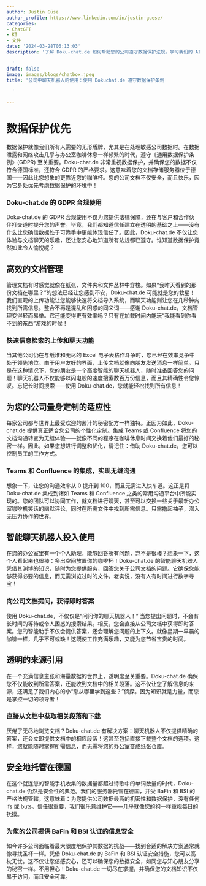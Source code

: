 ```yaml
---
author: Justin Güse
author_profile: https://www.linkedin.com/in/justin-guese/
categories:
- ChatGPT
- KI
- 文件
date: '2024-03-28T06:13:03'
description: '了解 Doku-chat.de 如何帮助您的公司遵守数据保护法规。学习我们的 AI 聊天机器人如何安全地处理文档！

  '
draft: false
image: images/blogs/chatbox.jpeg
title: '公司中聊天机器人的使用：使用 Dokuchat.de 遵守数据保护条例

  '

---
```

# 数据保护优先

数据保护就像我们所有人需要的无形盾牌，尤其是在处理敏感公司数据时。在数据泄露和网络攻击几乎与办公室咖啡休息一样频繁的时代，遵守《通用数据保护条例》(GDPR) 至关重要。Doku-chat.de 非常重视数据保护，并确保您的数据不仅符合德国标准，还符合 GDPR 的严格要求。这意味着您的文档存储服务器位于德国——因此比您想象的更靠近您的咖啡杯。您的公司文档不仅安全，而且快乐，因为它身处优先考虑数据保护的环境中！

### Doku-chat.de 的 GDPR 合规使用

Doku-chat.de 的 GDPR 合规使用不仅为您提供法律保障，还在与客户和合作伙伴打交道时提升您的声誉。毕竟，我们都知道信任建立在透明的基础之上——没有什么比您确信数据处于可靠手中更能体现信任了。因此，Doku-chat.de 不仅让您体验与文档聊天的乐趣，还让您安心地知道所有法规都已遵守。谁知道数据保护竟然如此令人愉悦呢？

## 高效的文档管理

管理文档有时感觉就像在纸张、文件夹和文件丛林中穿梭。如果“我昨天看到的那份文档在哪里？”的想法已经让您感到不安，Doku-chat.de 可能就是您的救星！我们直观的上传功能让您能够快速将文档导入系统，而聊天功能则让您在几秒钟内找到所需信息。整合不再是混乱和困惑的同义词——感谢 Doku-chat.de，文档管理变得轻而易举。它还能变得更有效率吗？只有在加载时间内能玩“我能看到你看不到的东西”游戏的时候！

### 快速信息检索的上传和聊天功能

当其他公司仍在与纸堆和无尽的 Excel 电子表格作斗争时，您已经在效率竞争中处于领先地位。由于用户友好的界面，上传文档就像向朋友发送消息一样简单。只是在这种情况下，您的朋友是一个高度智能的聊天机器人，随时准备回答您的问题！聊天机器人不仅能够以闪电般的速度搜索数百万份信息，而且其精确性令您惊叹。忘记长时间搜索——使用 Doku-chat.de，您就能轻松找到所有信息！

## 为您的公司量身定制的适应性

每家公司都与世界上最受欢迎的酱汁的秘密配方一样独特。正因为如此，Doku-chat.de 提供真正适合您公司的个性化定制。集成 Teams 或 Confluence 将您的文档沟通转变为无缝体验——就像不同的程序在咖啡休息时间交换着他们最好的秘密一样。因此，如果您想进行调整和优化，请记住：借助 Doku-chat.de，您可以控制员工的工作方式。

### Teams 和 Confluence 的集成，实现无缝沟通

想象一下，让您的沟通效率从 0 提升到 100，而且无需进入快车道。这正是将 Doku-chat.de 集成到诸如 Teams 和 Confluence 之类的常用沟通平台中所能实现的。您的团队可以协同工作，就文档进行聊天，甚至可以交换一些关于最新办公室咖啡机笑话的幽默评论，同时在所需文件中找到所需信息。只需撸起袖子，潜入无压力协作的世界。

## 智能聊天机器人投入使用

在您的办公室里有一个个人助理，能够回答所有问题，岂不是很棒？想象一下，这个人看起来也很棒：多出空间放置你的咖啡杯！Doku-chat.de 的智能聊天机器人凭借其渊博的知识，随时为您提供服务，回答您关于公司文档的问题。它确保您能够获得必要的信息，而无需浏览过时的文件。老实说，没有人有时间进行数字寻宝！

### 向公司文档提问，获得即时答案

使用 Doku-chat.de，不仅仅是“问问你的聊天机器人！” 当您提出问题时，不会有长时间的等待或令人困惑的搜索结果。相反，您会直接从公司文档中获得即时答案。您的智能助手不仅会提供答案，还会理解您问题的上下文。就像星期一早晨的咖啡一样，几乎不可或缺！这既使工作充满乐趣，又能为您节省宝贵的时间。

## 透明的来源引用

在一个充满信息主张和海量数据的世界上，透明度至关重要。Doku-chat.de 确保您不仅能收到所需答案，还能收到文档中的相关段落。这不仅让您了解信息的来源，还满足了我们内心的小“您从哪里学到这些？”侦探。因为知识就是力量，而您是掌控一切的领导者！

### 直接从文档中获取相关段落和下载

厌倦了无尽地浏览文档？Doku-chat.de 有解决方案：聊天机器人不仅提供精确的答案，还会立即提供文档中的相应段落！这甚至包括直接下载整个文档的选项。这样，您就能随时掌握所需信息，而无需将您的办公室变成纸张仓库。

## 安全地托管在德国

在这个就连您的智能手机收集的数据量都超过诗歌中的单词数量的时代，Doku-chat.de 仍然是安全性的典范。我们的服务器托管在德国，并受 BaFin 和 BSI 的严格法规管辖。这意味着：为您提供公司数据最高的机密性和数据保护，没有任何 ifs 或 buts。信任很重要，我们很乐意维护它——几乎就像您的狗一样重视每日的抚摸。

### 为您的公司提供 BaFin 和 BSI 认证的信息安全

如今许多公司面临着最大限度地保护其数据的挑战——找到合适的解决方案通常就像寻找圣杯一样。凭借 Doku-chat.de 的 BaFin 和 BSI 认证安全措施，您可以高枕无忧。这不仅让您倍感安心，还可以确保您的数据安全，如同您与知心朋友分享的秘密一样。不用担心！Doku-chat.de 一切尽在掌握，并确保您的文档知识不仅易于访问，而且安全可靠。
